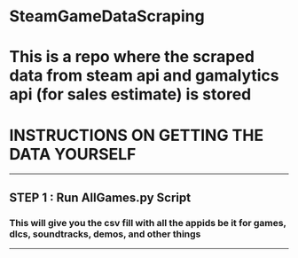 # SteamGameDataScraping
This is a repo where the scraped data from steam api and gamalytics api (for sales estimate) is stored
============================================================================================================

# INSTRUCTIONS ON GETTING THE DATA YOURSELF
---------------------------------------------------------------------------------------------------------

## STEP 1 :  Run AllGames.py Script
### This will give you the csv fill with all the appids be it for games, dlcs, soundtracks, demos, and other things
___________________________________________________________________________________________________________________
